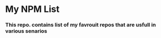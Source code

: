 # My NPM List
### This repo. contains list of my favrouit repos that are usfull in various senarios



